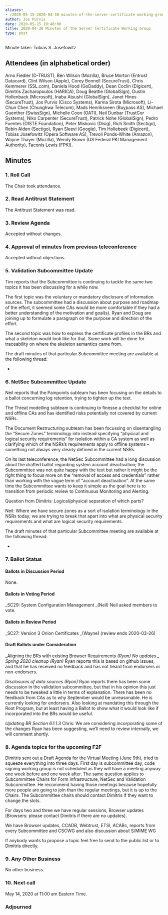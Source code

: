 ```yaml
---
aliases:
- /2020-05-15-2020-04-30-minutes-of-the-server-certificate-working-group/
author: Jos Purvis
date: 2020-05-15 19:48:00
title: 2020-04-30 Minutes of the Server Certificate Working Group
type: post
---
```


Minute taker: Tobias S. Josefowitz

## Attendees (in alphabetical order) 

Arno Fiedler (D-TRUST), Ben Wilson (Mozilla), Bruce Morton (Entrust Datacard), Clint Wilson (Apple), Corey Bonnell (SecureTrust), Chris Kemmerer (SSL.com), Daniela Hood (GoDaddy), Dean Coclin (Digicert), Dimitris Zacharopoulos (HARICA), Doug Beattie (GlobalSign), Dustin Hollenback (Microsoft), Inaba Atsushi (GlobalSign), Janet Hines (SecureTrust), Jos Purvis (Cisco Systems), Karina Sirota (Microsoft), Li-Chun Chen (Chunghwa Telecom), Mads Henriksveen (Buypass AS), Michael Guenther (SwissSign), Michelle Coon (OATI), Neil Dunbar (TrustCor Systems), Niko Carpenter (SecureTrust), Patrick Nohe (GlobalSign), Pedro Fuentes (OISTE Foundation), Peter Miskovic (Disig), Rich Smith (Sectigo), Robin Alden (Sectigo), Ryan Sleevi (Google), Tim Hollebeek (Digicert), Tobias Josefowitz (Opera Software AS), Trevoli Ponds-White (Amazon), Wayne Thayer (Mozilla), Wendy Brown (US Federal PKI Management Authority), Taconis Lewis (FPKI).

## Minutes 

### 1. Roll Call 

The Chair took attendance.

### 2. Read Antitrust Statement 

The Antitrust Statement was read.

### 3. Review Agenda 

Accepted without changes.

### 4. Approval of minutes from previous teleconference 

Accepted without objections.

### 5. Validation Subcommittee Update 

Tim reports that the Subcommittee is continuing to tackle the same two topics it has been discussing for a while now.

The first topic was the voluntary or mandatory disclosure of information sources. The subcommittee had a discussion about purpose and roadmap of the effort, it seemed some CAs would be more comfortable if they had a better understanding of the motivation and goal(s). Ryan and Doug are joining up to formulate a paragraph on the purpose and direction of the effort.

The second topic was how to express the certificate profiles in the BRs and what a skeleton would look like for that. Some work will be done for traceability on where the skeleton semantics came from.

The draft minutes of that particular Subcommittee meeting are available at the following thread:

-

### 6. NetSec Subcommittee Update 

Neil reports that the Painpoints subteam has been focusing on the details to a ballot concerning log retention, trying to tighten up the text.

The Threat modelling subteam is continuing to finesse a checklist for online and offline CAs and has identified risks potentially not covered by current NSRs.

The Document Restructuring subteam has been focussing on disentangling the “Secure Zones” terminology into instead specifying “physical and logical security requirements” for isolation within a CA system as well as clarifying which of the NSRs’s requirements apply to offline systems – something not always very clearly defined in the current NSRs.

On its last teleconference, the NetSec Subcommittee had a long discussion about the drafted ballot regarding system account deactivation; the Subcommittee was not quite happy with the text but rather it might be the right thing to focus more on the “removal of access and credentials” rather than working with the vague term of “account deactivation”. At the same time the Subcommittee wants to keep it simple as the goal here is to transition from periodic review to Continuous Monitoring and Alerting.

Question from Dimitris: Logical/physical separation of which parts?

Neil: Where we have secure zones as a sort of isolation terminology in the NSRs today; we are trying to break that apart into what are physical security requirements and what are logical security requirements.

The draft minutes of that particular Subcommittee meeting are available at the following thread:

-

### 7. Ballot Status 

#### Ballots in Discussion Period 

None.

#### Ballots in Voting Period 

\_SC29: System Configuration Management \_(Neil)
Neil asked members to vote.

#### Ballots in Review Period 

\_SC27: Version 3 Onion Certificates \_(Wayne) (review ends 2020-03-26)

#### Draft Ballots under Consideration 

\_Aligning the BRs with existing Browser Requirements _(Ryan)
No updates
\_
Spring 2020 cleanup (Ryan)_
Ryan reports this is based on github issues, and that he has received no feedback and has not heard from endorsers or non-endorsers.

_Disclosures of data sources (Ryan)_
Ryan reports there has been some discussion in the validation subcommittee, but that in his opinion this just needs to be tweaked a little in terms of explanation. There has been no feedback from CAs as to why September would be unreasonable. He is currently looking for endorsers. Also looking at mandating this through the Root Program, but at least having a Ballot to show what it would look like if incorporated into the BRs would be useful.

_Updating BR Section 6.1.1.3_
Chris: We are considering incorporating some of the changes Ryan has been suggesting, we’ll need to review internally, we will comment shortly.

### 8. Agenda topics for the upcoming F2F 

Dimitris sent out a Draft Agenda for the Virtual Meeting (June 9th), tried to squeeze everything into three days. First day is subcommittee day, code signing working group is not scheduled as they will have a meeting anyway one week before and one week after. The same question applies to Subcommittee Chairs for Form Infrastructure, NetSec and Validation Subcommittee. He recommend having those meetings because hopefully more people are going to join than the regular meetings, but it is up to the Chairs. The Subcommittee chairs should contact Dimitris if they want to change the slots.

For days two and three we have regular sessions, Browser updates \[Browsers: please contact Dimitris if there are no updates\].

We have Browser updates, CCADB, Webtrust, ETSI, ACABc, reports from every Subcommittee and CSCWG and also discussion about S/MIME WG

If anybody wants to propose a topic feel free to send to the public list or to Dimitris directly.

### 9. Any Other Business 

No other business.

### 10. Next call 

May 14, 2020 at 11:00 am Eastern Time.

### Adjourned